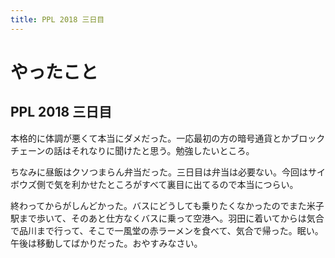 ```yaml
---
title: PPL 2018 三日目
---
```


# やったこと

## PPL 2018 三日目

本格的に体調が悪くて本当にダメだった。一応最初の方の暗号通貨とかブロックチェーンの話はそれなりに聞けたと思う。勉強したいところ。

ちなみに昼飯はクソつまらん弁当だった。三日目は弁当は必要ない。今回はサイボウズ側で気を利かせたところがすべて裏目に出てるので本当につらい。

終わってからがしんどかった。バスにどうしても乗りたくなかったのでまた米子駅まで歩いて、そのあと仕方なくバスに乗って空港へ。羽田に着いてからは気合で品川まで行って、そこで一風堂の赤ラーメンを食べて、気合で帰った。眠い。午後は移動してばかりだった。おやすみなさい。
